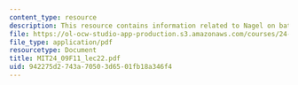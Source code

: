 ```yaml
---
content_type: resource
description: This resource contains information related to Nagel on bats.
file: https://ol-ocw-studio-app-production.s3.amazonaws.com/courses/24-09-minds-and-machines-fall-2011/942275d2743a70503d6501fb18a346f4_MIT24_09F11_lec22.pdf
file_type: application/pdf
resourcetype: Document
title: MIT24_09F11_lec22.pdf
uid: 942275d2-743a-7050-3d65-01fb18a346f4
---
```

